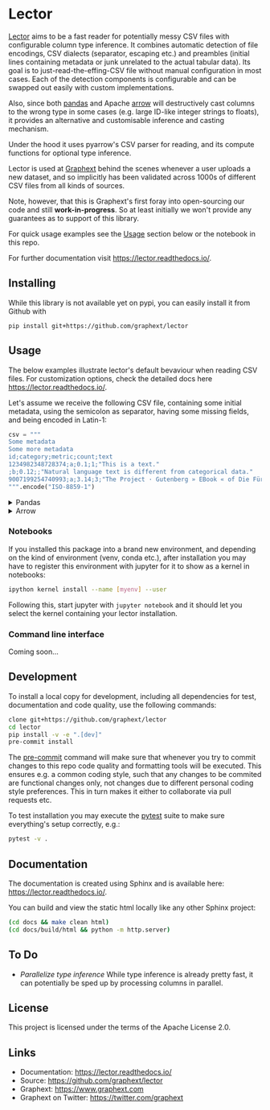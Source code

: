 # Lector

[Lector](https://github.com/graphext/lector) aims to be a fast reader for potentially messy CSV files with configurable column type inference. It combines automatic detection of file encodings, CSV dialects (separator, escaping etc.) and preambles (initial lines containing metadata or junk unrelated to the actual tabular data). Its goal is to just-read-the-effing-CSV file without manual configuration in most cases. Each of the detection components is configurable and can be swapped out easily with custom implementations.

Also, since both [pandas](https://pandas.pydata.org/docs/reference/api/pandas.read_csv.html) and Apache [arrow](https://arrow.apache.org/docs/python/generated/pyarrow.csv.read_csv.html) will destructively cast columns to the wrong type in some cases (e.g. large ID-like integer strings to floats), it provides an alternative and customisable inference and casting mechanism.

Under the hood it uses pyarrow's CSV parser for reading, and its compute functions for optional type inference.

Lector is used at [Graphext](https://www.graphext.com) behind the scenes whenever a user uploads a new dataset, and so implicitly has been validated across 1000s of different CSV files from all kinds of sources.

Note, however, that this is Graphext's first foray into open-sourcing our code and still **work-in-progress**. So at least initially we won't provide any guarantees as to support of this library.

For quick usage examples see the [Usage](#usage) section below or the notebook in this repo.

For further documentation visit https://lector.readthedocs.io/.

## Installing

While this library is not available yet on pypi, you can easily install it from Github with

```
pip install git+https://github.com/graphext/lector
```

## Usage

The below examples illustrate lector's default bevaviour when reading CSV files. For customization options, check the detailed docs here https://lector.readthedocs.io/.

Let's assume we receive the following CSV file, containing some initial metadata, using the semicolon as separator, having some missing fields, and being encoded in Latin-1:

``` python
csv = """
Some metadata
Some more metadata
id;category;metric;count;text
1234982348728374;a;0.1;1;"This is a text."
;b;0.12;;"Natural language text is different from categorical data."
9007199254740993;a;3.14;3;"The Project · Gutenberg » EBook « of Die Fürstin."
""".encode("ISO-8859-1")
```

<details>
<summary>Pandas</summary>

Trying to read this using `pandas.read_csv(...)` and default arguments only will fail. To find the correct arguments, you'll have to open the CSV in a text editor and manually identify the separator and the initial lines to skip, and then try different encodings until you find one that seems to decode all characters correctly. But even if you then manage to read the CSV, the result may not be what you expected:

``` python
df = pd.read_csv(
    io.BytesIO(csv),
    encoding="ISO-8859-1",
    skiprows=3,
    sep=";",
    index_col=False
)
print(df)
print(df.dtypes)
```

```
             id  category   metric   count  \
0  1.234982e+15         a     0.10     1.0
1           NaN         b     0.12     NaN
2  9.007199e+15         a     3.14     3.0

                                                text
0                                    This is a text.
1  Natural language text is different from catego...
2  The Project · Gutenberg » EBook « of Die Fürstin.


id          float64
category    object
metric      float64
count       float64
text        object

```

The `category` and `text` columns have been imported with the `object` dtype, which is not particularly useful, but not necessarily a problem either.

Note, however, that numeric-like columns with missing data have been cast to the float type. This may seem merely a nuisance in the case of the `count` column, which could easily be cast to a (nullable) integer type. It is, however, a big problem for the `id` column, since not all integers can be represented exactly by a 64 bit floating type:

``` python
print(df.id.iloc[2])
>> 9007199254740992.0
```

which is not the value `"9007199254740993"` contained in our CSV file. We cannot cast this column to the correct type anymore either (e.g. int64 or string), because the original value is lost. It is also a sneaky problem, because you may not realize you've got wrong IDs, and may produce totally wrong analyses if you use them down the line for joins etc. The only way to import CSV files like this correctly is to inspect essentially all columns and all rows manually in a text editor, choose the best data type manually, and then provide these types via pandas `dtype` argument. This may be feasible if you work with CSVs only sporadically, but quickly becomes cumbersome otherwise.

</details>

<details>
<summary>Arrow</summary>

The `arrow` CSV reader faces exactly the same limitations as `pandas`:

``` python
import pyarrow as pa
import pyarrow.csv


csv = """
Some metadata
Some more metadata
id;category;metric;count;text
1234982348728374;a;0.1;1;
;b;0.12;;"Natural language text is different from categorical data."
18446744073709551615;a;3.14;3;"The Project · Gutenberg » EBook « of Die Fürstin."
""".encode("ISO-8859-1")

tbl = pa.csv.read_csv(
    io.BytesIO(csv),
    read_options=pa.csv.ReadOptions(encoding="ISO-8859-1", skip_rows=3),
    parse_options=pa.csv.ParseOptions(delimiter=";"),
    convert_options=pa.csv.ConvertOptions(strings_can_be_null=True)
)

print(tbl)
int(tbl.column("id")[2].as_py())
```

It needs the same level of human inspection to identify the correct arguments to read the CSV, and destructively casts IDs to floats (but at least uses a more efficient `string` type where applicable, in contrast to pandas `object` dtype):

```
pyarrow.Table
id: double
category: string
metric: double
count: int64
text: string
----
id: [[1.234982348728374e+15,null,1.8446744073709552e+19]]
category: [["a","b","a"]]
metric: [[0.1,0.12,3.14]]
count: [[1,null,3]]
text: [[null,"Natural language text is different from categorical data.","The Project · Gutenberg » EBook « of Die Fürstin."]]

18446744073709551616
```

Again, the only way to ensure correctness of the parsed CSV is to not use arrow's built-in type inference, but provide the desired type for each column manually.
</details>

### Notebooks

If you installed this package into a brand new environment, and depending on the kind of environment (venv, conda etc.), after installation you may have to register this environment with jupyter for it to show as a kernel in notebooks:

``` bash
ipython kernel install --name [myenv] --user
```

Following this, start jupyter with `jupyter notebook` and it should let you select the kernel containing your lector installation.

### Command line interface

Coming soon...

## Development

To install a local copy for development, including all dependencies for test, documentation and code quality, use the following commands:

``` bash
clone git+https://github.com/graphext/lector
cd lector
pip install -v -e ".[dev]"
pre-commit install
```

The [pre-commit](https://pre-commit.com/) command will make sure that whenever you try to commit changes to this repo code quality and formatting tools will be executed. This ensures e.g. a common coding style, such that any changes to be commited are functional changes only, not changes due to different personal coding style preferences. This in turn makes it either to collaborate via pull requests etc.

To test installation you may execute the [pytest](https://docs.pytest.org/) suite to make sure everything's setup correctly, e.g.:

``` bash
pytest -v .
```

## Documentation

The documentation is created using Sphinx and is available here: https://lector.readthedocs.io/.

You can build and view the static html locally like any other Sphinx project:

``` bash
(cd docs && make clean html)
(cd docs/build/html && python -m http.server)
```


## To Do

- _Parallelize type inference_
  While type inference is already pretty fast, it can potentially be sped up by processing columns in parallel.

## License

This project is licensed under the terms of the Apache License 2.0.

## Links

- Documentation: https://lector.readthedocs.io/
- Source: https://github.com/graphext/lector
- Graphext: https://www.graphext.com
- Graphext on Twitter: https://twitter.com/graphext
